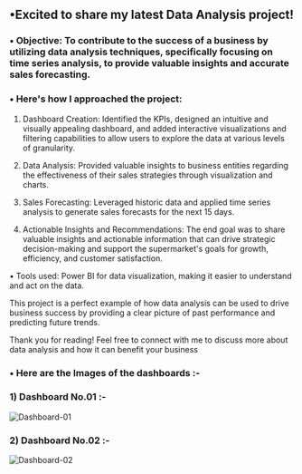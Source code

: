 ## •Excited to share my latest Data Analysis project!

### • Objective: To contribute to the success of a business by utilizing data analysis techniques, specifically focusing on time series analysis, to provide valuable insights and accurate sales forecasting.

### • Here's how I approached the project:

1. Dashboard Creation: Identified the KPIs, designed an intuitive and visually appealing dashboard, and added interactive visualizations and filtering capabilities to allow users to explore the data at various levels of granularity.

2. Data Analysis: Provided valuable insights to business entities regarding the effectiveness of their sales strategies through visualization and charts.

3. Sales Forecasting: Leveraged historic data and applied time series analysis to generate sales forecasts for the next 15 days.

4. Actionable Insights and Recommendations: The end goal was to share valuable insights and actionable information that can drive strategic decision-making and support the supermarket's goals for growth, efficiency, and customer satisfaction.

• Tools used: Power BI for data visualization, making it easier to understand and act on the data.

This project is a perfect example of how data analysis can be used to drive business success by providing a clear picture of past performance and predicting future trends.

Thank you for reading! Feel free to connect with me to discuss more about data analysis and how it can benefit your business

### • Here are the Images of the dashboards :-

### 1) Dashboard No.01 :-

![Dashboard-01](https://github.com/user-attachments/assets/d08e1e9f-44db-4e0c-a518-782f9daeea4e)

### 2) Dashboard No.02 :-

![Dashboard-02](https://github.com/user-attachments/assets/91dd91ae-e5a3-4b46-9061-a15148542adc)
